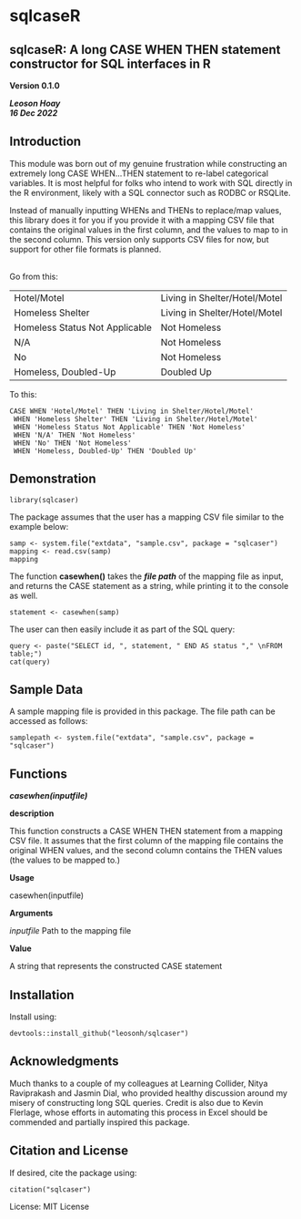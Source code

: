# sqlcaseR
## sqlcaseR: A long CASE WHEN THEN statement constructor for SQL interfaces in R
**Version 0.1.0**

***Leoson Hoay <br>16 Dec 2022***


## Introduction
This module was born out of my genuine frustration while constructing an
extremely long CASE WHEN...THEN statement to re-label categorical variables.
It is most helpful for folks who intend to work with SQL directly in the R
environment, likely with a SQL connector such as RODBC or RSQLite. 

Instead of manually inputting WHENs and THENs to replace/map values, this
library does it for you if you provide it with a mapping CSV file that contains
the original values in the first column, and the values to map to in the second
column. This version only supports CSV files for now, but support for other file
formats is planned.

<br>
Go from this:
                  
| | |
|--------------------------------|-------------------------------|
| Hotel/Motel	                   | Living in Shelter/Hotel/Motel |
| Homeless Shelter	             | Living in Shelter/Hotel/Motel |
| Homeless Status Not Applicable | Not Homeless                  |
| N/A	                           | Not Homeless                  |
| No	                           | Not Homeless                  |
| Homeless, Doubled-Up	         | Doubled Up                    |

To this:

```{}
CASE WHEN 'Hotel/Motel' THEN 'Living in Shelter/Hotel/Motel'
 WHEN 'Homeless Shelter' THEN 'Living in Shelter/Hotel/Motel'
 WHEN 'Homeless Status Not Applicable' THEN 'Not Homeless'
 WHEN 'N/A' THEN 'Not Homeless'
 WHEN 'No' THEN 'Not Homeless'
 WHEN 'Homeless, Doubled-Up' THEN 'Doubled Up'
```

## Demonstration

```{r setup}
library(sqlcaser)
```

The package assumes that the user has a mapping CSV file similar to the example
below: 

```{r}
samp <- system.file("extdata", "sample.csv", package = "sqlcaser")
mapping <- read.csv(samp)
mapping
```

The function **casewhen()** takes the ***file path*** of the mapping file as input, 
and returns the CASE statement as a string, while printing it to the console
as well.

```{r}
statement <- casewhen(samp)
```

The user can then easily include it as part of the SQL query:

```{r}
query <- paste("SELECT id, ", statement, " END AS status "," \nFROM table;")
cat(query)
```

## Sample Data
A sample mapping file is provided in this package. The file path can be accessed
as follows:

```{r}
samplepath <- system.file("extdata", "sample.csv", package = "sqlcaser")
```

## Functions

***casewhen(inputfile)***

**description**

This function constructs a CASE WHEN THEN statement from a mapping CSV file.
It assumes that the first column of the mapping file contains the original
WHEN values, and the second column contains the THEN values (the values to
be mapped to.)

**Usage**

casewhen(inputfile)

**Arguments**

*inputfile* Path to the mapping file

**Value**

A string that represents the constructed CASE statement


## Installation

Install using:

```{}
devtools::install_github("leosonh/sqlcaser")
```

## Acknowledgments
Much thanks to a couple of my colleagues at Learning Collider, Nitya Raviprakash
and Jasmin Dial, who provided healthy discussion around my misery of
constructing long SQL queries. Credit is also due to Kevin Flerlage, whose
efforts in automating this process in Excel should be commended and partially
inspired this package.

## Citation and License
If desired, cite the package using:

```{}
citation("sqlcaser")
```

License: MIT License
